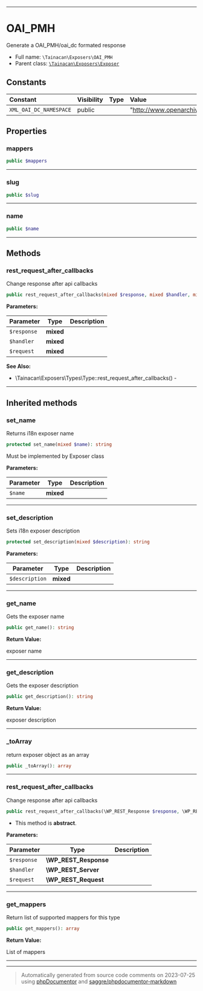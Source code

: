 ***

# OAI_PMH

Generate a OAI_PMH/oai_dc formated response



* Full name: `\Tainacan\Exposers\OAI_PMH`
* Parent class: [`\Tainacan\Exposers\Exposer`](./Exposer.md)


## Constants

| Constant | Visibility | Type | Value |
|:---------|:-----------|:-----|:------|
|`XML_OAI_DC_NAMESPACE`|public| |&quot;http://www.openarchives.org/OAI/2.0/oai_dc/&quot;|

## Properties


### mappers



```php
public $mappers
```






***

### slug



```php
public $slug
```






***

### name



```php
public $name
```






***

## Methods


### rest_request_after_callbacks

Change response after api callbacks

```php
public rest_request_after_callbacks(mixed $response, mixed $handler, mixed $request): \WP_REST_Response
```








**Parameters:**

| Parameter | Type | Description |
|-----------|------|-------------|
| `$response` | **mixed** |  |
| `$handler` | **mixed** |  |
| `$request` | **mixed** |  |



**See Also:**

* \Tainacan\Exposers\Types\Type::rest_request_after_callbacks() - 

***


## Inherited methods


### set_name

Returns i18n exposer name

```php
protected set_name(mixed $name): string
```

Must be implemented by Exposer class






**Parameters:**

| Parameter | Type | Description |
|-----------|------|-------------|
| `$name` | **mixed** |  |




***

### set_description

Sets i18n exposer description

```php
protected set_description(mixed $description): string
```








**Parameters:**

| Parameter | Type | Description |
|-----------|------|-------------|
| `$description` | **mixed** |  |




***

### get_name

Gets the exposer name

```php
public get_name(): string
```









**Return Value:**

exposer name



***

### get_description

Gets the exposer description

```php
public get_description(): string
```









**Return Value:**

exposer description



***

### _toArray

return exposer object as an array

```php
public _toArray(): array
```











***

### rest_request_after_callbacks

Change response after api callbacks

```php
public rest_request_after_callbacks(\WP_REST_Response $response, \WP_REST_Server $handler, \WP_REST_Request $request): \WP_REST_Response
```




* This method is **abstract**.



**Parameters:**

| Parameter | Type | Description |
|-----------|------|-------------|
| `$response` | **\WP_REST_Response** |  |
| `$handler` | **\WP_REST_Server** |  |
| `$request` | **\WP_REST_Request** |  |




***

### get_mappers

Return list of supported mappers for this type

```php
public get_mappers(): array
```









**Return Value:**

List of mappers



***


***
> Automatically generated from source code comments on 2023-07-25 using [phpDocumentor](http://www.phpdoc.org/) and [saggre/phpdocumentor-markdown](https://github.com/Saggre/phpDocumentor-markdown)
